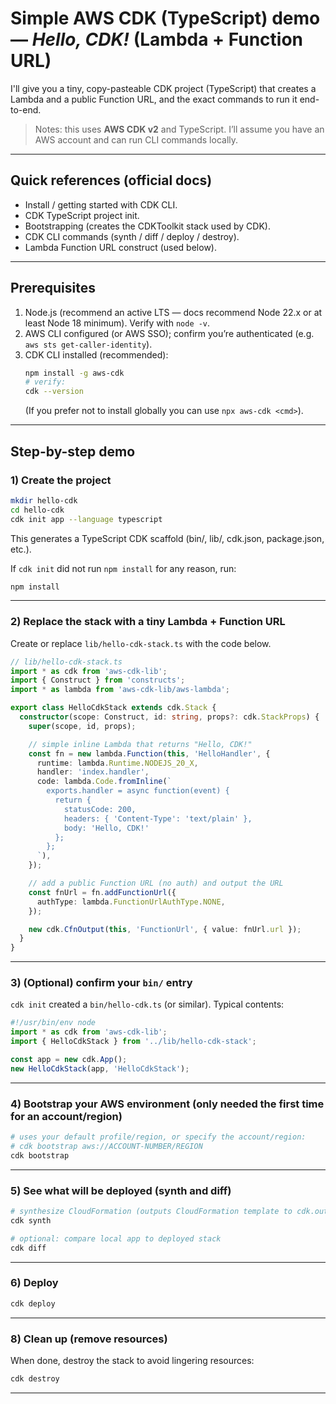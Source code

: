 # Simple AWS CDK (TypeScript) demo — *Hello, CDK!* (Lambda + Function URL)  
I'll give you a tiny, copy-pasteable CDK project (TypeScript) that creates a Lambda and a public Function URL, and the exact commands to run it end-to-end.

> Notes: this uses **AWS CDK v2** and TypeScript. I’ll assume you have an AWS account and can run CLI commands locally.

---

## Quick references (official docs)
- Install / getting started with CDK CLI.
- CDK TypeScript project init.
- Bootstrapping (creates the CDKToolkit stack used by CDK).
- CDK CLI commands (synth / diff / deploy / destroy).
- Lambda Function URL construct (used below).

---

## Prerequisites
1. Node.js (recommend an active LTS — docs recommend Node 22.x or at least Node 18 minimum). Verify with `node -v`.  
2. AWS CLI configured (or AWS SSO); confirm you’re authenticated (e.g. `aws sts get-caller-identity`).  
3. CDK CLI installed (recommended):  
   ```bash
   npm install -g aws-cdk
   # verify:
   cdk --version
   ```  
   (If you prefer not to install globally you can use `npx aws-cdk <cmd>`).

---

## Step-by-step demo

### 1) Create the project
```bash
mkdir hello-cdk
cd hello-cdk
cdk init app --language typescript
```
This generates a TypeScript CDK scaffold (bin/, lib/, cdk.json, package.json, etc.).

If `cdk init` did not run `npm install` for any reason, run:
```bash
npm install
```

---

### 2) Replace the stack with a tiny Lambda + Function URL
Create or replace `lib/hello-cdk-stack.ts` with the code below.

```ts
// lib/hello-cdk-stack.ts
import * as cdk from 'aws-cdk-lib';
import { Construct } from 'constructs';
import * as lambda from 'aws-cdk-lib/aws-lambda';

export class HelloCdkStack extends cdk.Stack {
  constructor(scope: Construct, id: string, props?: cdk.StackProps) {
    super(scope, id, props);

    // simple inline Lambda that returns "Hello, CDK!"
    const fn = new lambda.Function(this, 'HelloHandler', {
      runtime: lambda.Runtime.NODEJS_20_X,
      handler: 'index.handler',
      code: lambda.Code.fromInline(`
        exports.handler = async function(event) {
          return {
            statusCode: 200,
            headers: { 'Content-Type': 'text/plain' },
            body: 'Hello, CDK!'
          };
        };
      `),
    });

    // add a public Function URL (no auth) and output the URL
    const fnUrl = fn.addFunctionUrl({
      authType: lambda.FunctionUrlAuthType.NONE,
    });

    new cdk.CfnOutput(this, 'FunctionUrl', { value: fnUrl.url });
  }
}
```

---

### 3) (Optional) confirm your `bin/` entry
`cdk init` created a `bin/hello-cdk.ts` (or similar). Typical contents:

```ts
#!/usr/bin/env node
import * as cdk from 'aws-cdk-lib';
import { HelloCdkStack } from '../lib/hello-cdk-stack';

const app = new cdk.App();
new HelloCdkStack(app, 'HelloCdkStack');
```

---

### 4) Bootstrap your AWS environment (only needed the first time for an account/region)
```bash
# uses your default profile/region, or specify the account/region:
# cdk bootstrap aws://ACCOUNT-NUMBER/REGION
cdk bootstrap
```

---

### 5) See what will be deployed (synth and diff)
```bash
# synthesize CloudFormation (outputs CloudFormation template to cdk.out)
cdk synth

# optional: compare local app to deployed stack
cdk diff
```

---

### 6) Deploy
```bash
cdk deploy
```

---

### 8) Clean up (remove resources)
When done, destroy the stack to avoid lingering resources:
```bash
cdk destroy
```

---
